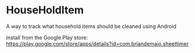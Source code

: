 # HouseHoldItem
A way to track what household items should be cleaned using Android

Install from the Google Play store: https://play.google.com/store/apps/details?id=com.briandemaio.sheettimer
